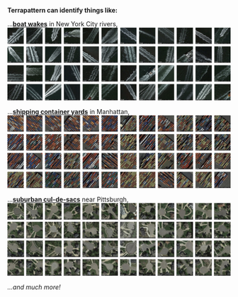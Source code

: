 **Terrapattern can identify things like:** 

...[**boat wakes**](http://nyc.terrapattern.com/?lat=40.7532968&lng=-74.01452940000001) in New York City rivers,
[![Boat wakes in NYC rivers, identified by Terrapattern](images/demo_boat_wakes.jpg "Boat wakes in NYC rivers, identified by Terrapattern")](http://nyc.terrapattern.com/?lat=40.7532968&lng=-74.01452940000001)

...[**shipping container yards**](http://nyc.terrapattern.com/?lat=40.7532968&lng=-74.01452940000001) in Manhattan,
[![Shipping container yards in New York City, identified by Terrapattern](images/demo_container_yards.jpg "Shipping container yards in New York City, identified by Terrapattern")](http://nyc.terrapattern.com/?lat=40.7532968&lng=-74.01452940000001)

...[**suburban cul-de-sacs**](http://pgh.terrapattern.com/?lat=40.495312&lng=-80.16384749999997) near Pittsburgh,
[![Cul-de-sacs in Allegheny county, identified by Terrapattern](images/demo_cul_de_sacs.jpg "Cul-de-sacs in Allegheny county, identified by Terrapattern")](http://pgh.terrapattern.com/?lat=40.495312&lng=-80.16384749999997)

*...and much more!*
